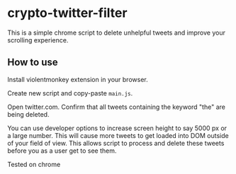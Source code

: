 # crypto-twitter-filter

This is a simple chrome script to delete unhelpful tweets and improve your scrolling experience.

## How to use

Install violentmonkey extension in your browser.

Create new script and copy-paste `main.js`.

Open twitter.com. Confirm that all tweets containing the keyword "the" are being deleted.

You can use developer options to increase screen height to say 5000 px or a large number. This will cause more tweets to get loaded into DOM outside of your field of view. This allows script to process and delete these tweets before you as a user get to see them.

Tested on chrome
